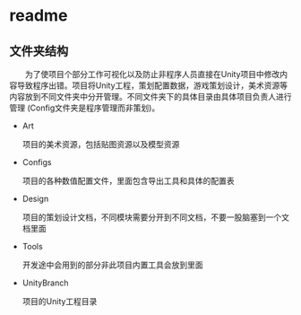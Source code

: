 # readme
## 文件夹结构
&emsp;&emsp;为了使项目个部分工作可视化以及防止非程序人员直接在Unity项目中修改内容导致程序出错。项目将Unity工程，策划配置数据，游戏策划设计，美术资源等内容放到不同文件夹中分开管理。不同文件夹下的具体目录由具体项目负责人进行管理 (Config文件夹是程序管理而非策划)。

- Art
    
    项目的美术资源，包括贴图资源以及模型资源

- Configs

    项目的各种数值配置文件，里面包含导出工具和具体的配置表

- Design
    
    项目的策划设计文档，不同模块需要分开到不同文档，不要一股脑塞到一个文档里面

- Tools

    开发途中会用到的部分非此项目内置工具会放到里面

- UnityBranch

    项目的Unity工程目录